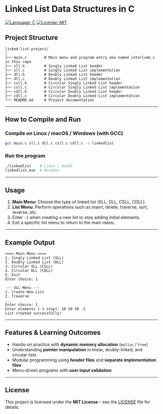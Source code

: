 
# Linked List Data Structures in C

[![Language: C](https://img.shields.io/badge/Language-C-555555?style=flat-square)](https://www.cprogramming.com/)
[![License: MIT](https://img.shields.io/badge/License-MIT-blue.svg?style=flat-square)](LICENSE)

## Project Structure

```
linked-list-project/
│
├── main.c        # Main menu and program entry aka named interlude.c in this repo
├── sll.h         # Singly Linked List header
├── sll.c         # Singly Linked List implementation
├── dll.h         # Doubly Linked List header
├── dll.c         # Doubly Linked List implementation
├── csll.h        # Circular Singly Linked List header
├── csll.c        # Circular Singly Linked List implementation
├── cdll.h        # Circular Doubly Linked List header
├── cdll.c        # Circular Doubly Linked List implementation
└── README.md     # Project documentation
```
---

## How to Compile and Run

### Compile on Linux / macOS / Windows (with GCC)

```bash
gcc main.c sll.c dll.c csll.c cdll.c -o linkedlist
```

### Run the program

```bash
./linkedlist    # Linux / macOS
linkedlist.exe  # Windows
```

---

## Usage

1. **Main Menu**: Choose the type of linked list (SLL, DLL, CSLL, CDLL).  
2. **List Menu**: Perform operations such as insert, delete, traverse, sort, reverse, etc.  
3. Enter `-1` when creating a new list to stop adding initial elements.  
4. Exit a specific list menu to return to the main menu.

---

## Example Output

```
==== Main Menu ====
1. Singly Linked List (SLL)
2. Doubly Linked List (DLL)
3. Circular SLL (CSLL)
4. Circular DLL (CDLL)
5. Exit
Enter choice: 1

--- SLL Menu ---
1. Create New List
2. Traverse
...
Enter choice: 1
Enter elements (-1 stop): 10 20 30 -1
List created successfully!
```

---

## Features & Learning Outcomes

- Hands-on practice with **dynamic memory allocation** (`malloc` / `free`)  
- Understanding **pointer manipulation** in linear, doubly-linked, and circular lists  
- Modular programming using **header files** and **separate implementation files**  
- Menu-driven programs with **user input validation**  

---

## License

This project is licensed under the **MIT License** - see the [LICENSE](LICENSE) file for details.
